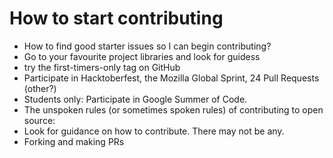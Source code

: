 # How to start contributing

- How to find good starter issues so I can begin contributing?
- Go to your favourite project libraries and look for guidess
- try the first-timers-only tag on GitHub
- Participate in Hacktoberfest, the Mozilla Global Sprint, 24 Pull Requests (other?)
- Students only: Participate in Google Summer of Code.
- The unspoken rules (or sometimes spoken rules) of contributing to open source:
- Look for guidance on how to contribute. There may not be any.
- Forking and making PRs
